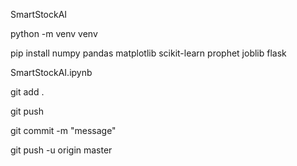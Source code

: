 SmartStockAI

python -m venv venv

pip install numpy pandas matplotlib scikit-learn prophet joblib flask


SmartStockAI.ipynb

git add .

git push

git commit -m "message"

git push -u origin master
